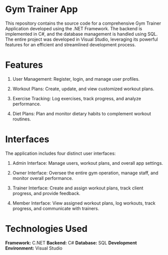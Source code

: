 # Gym Trainer App

This repository contains the source code for a comprehensive Gym Trainer Application developed using the .NET Framework. The backend is implemented in C#, and the database management is handled using SQL. The entire project was developed in Visual Studio, leveraging its powerful features for an efficient and streamlined development process.

# Features

1. User Management: Register, login, and manage user profiles.
   
2. Workout Plans: Create, update, and view customized workout plans.

3. Exercise Tracking: Log exercises, track progress, and analyze performance.

4. Diet Plans: Plan and monitor dietary habits to complement workout routines.

# Interfaces 

The application includes four distinct user interfaces:
1. Admin Interface: Manage users, workout plans, and overall app settings.
   
2. Owner Interface: Oversee the entire gym operation, manage staff, and monitor overall performance.

3. Trainer Interface: Create and assign workout plans, track client progress, and provide feedback.

4. Member Interface: View assigned workout plans, log workouts, track progress, and communicate with trainers.

# Technologies Used
**Framework:** C.NET
**Backend:** C#
**Database:** SQL
**Development Environment:** Visual Studio
